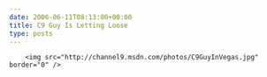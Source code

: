 ```yaml
---
date: 2006-06-11T08:13:00+00:00
title: C9 Guy Is Letting Loose
type: posts
---
```


		<img src="http://channel9.msdn.com/photos/C9GuyInVegas.jpg" border="0" />
